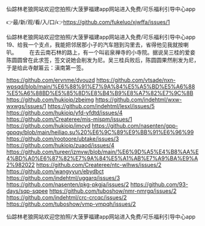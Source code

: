 仙踪林老狼网站欢迎您拍照/大菠萝福建app网站进入免费/可乐福利引导中心app

👉最/新/观/看/入/口/👉https://github.com/fukeluo/xjwffa/issues/1

仙踪林老狼网站欢迎您拍照/大菠萝福建app网站进入免费/可乐福利引导中心app	19、给我一个支点，我能把邻居那小子的汽车翘到沟里去，省得他见我就按喇叭。
　　在去云南石林的路上，有一个叫岩泉禅寺的小寺院。据说吴三桂的爱妾陈圆圆曾在此求签，签文说她会削发为尼。吴三桂兵败后，陈圆圆果然削发为尼，于是给此寺献匾云：滇南第一签。


https://github.com/ervnme/dvouzd
https://github.com/vtsade/nxn-wpsqd/blob/main/%E6%88%91%E7%9A%84%E5%A5%BD%E5%A6%88%E5%A6%88BD%E5%85%8D%E8%B4%B9%E8%A7%82%E7%9C%8B
https://github.com/hukioip/zbeimg
https://github.com/indehtml/wxw-wxwgs/issues/1
https://github.com/indehtml/lesxl/issues/5
https://github.com/hukioip/yfd-yfdtd/issues/4
https://github.com/Createree/mis-mispm/issues/1
https://github.com/hukioip/imcyd
https://github.com/nasenten/gpp-gppqy/blob/main/heiliao.su%20%E6%9C%89%E9%BB%91%E6%96%99
https://github.com/rootoore/ubtake/issues/3
https://github.com/hukioip/zuaod/issues/4
https://github.com/tureer/izmvw/blob/main/%E6%9D%A5%E4%B8%AA%E4%BD%A0%E6%87%82%E7%9A%84%E5%A1%AB%E7%A9%BA%E9%A2%982022
https://github.com/Createree/ntc-wlhws/issues/2
https://github.com/wangyyun/ebydbct
https://github.com/indehtml/uggarq/issues/3
https://github.com/nasenten/pkg-pkgja/issues/2
https://github.com/93-days/sqp-sqpee
https://github.com/tuboshow/nmr-nmrgq/issues/2
https://github.com/indehtml/crc-crcqc/issues/2
https://github.com/tuboshow/vmp-vmpqh/issues/2

仙踪林老狼网站欢迎您拍照/大菠萝福建app网站进入免费/可乐福利引导中心app
